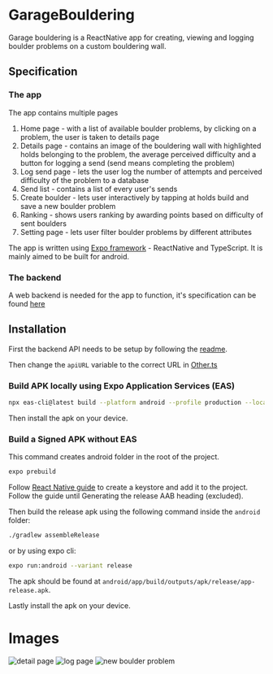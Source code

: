 # GarageBouldering

Garage bouldering is a ReactNative app for creating, viewing and logging boulder problems on a custom bouldering wall.

## Specification

### The app

The app contains multiple pages
1. Home page - with a list of available boulder problems, by clicking on a problem, the user is taken to details page
2. Details page - contains an image of the bouldering wall with highlighted holds belonging to the problem, 
the average perceived difficulty and a button for logging a send (send means completing the problem)
3. Log send page - lets the user log the number of attempts and perceived difficulty of the problem to a database
4. Send list - contains a list of every user's sends
5. Create boulder - lets user interactively by tapping at holds build and save a new boulder problem
6. Ranking - shows users ranking by awarding points based on difficulty of sent boulders
7. Setting page - lets user filter boulder problems by different attributes

The app is written using [Expo framework](https://docs.expo.dev/get-started/introduction/) - ReactNative and TypeScript. It is mainly aimed to be built for android.

### The backend

A web backend is needed for the app to function, it's specification can be found [here](https://github.com/pepanzdorf/GarageClimbingAPI)

## Installation

First the backend API needs to be setup by following the [readme](https://github.com/pepanzdorf/GarageClimbingAPI).

Then change the `apiURL` variable to the correct URL in [Other.ts](./constants/Other.ts)

### Build APK locally using Expo Application Services (EAS)

```bash
npx eas-cli@latest build --platform android --profile production --local
```

Then install the apk on your device.

### Build a Signed APK without EAS


This command creates android folder in the root of the project.
```bash
expo prebuild
```

Follow [React Native guide](https://reactnative.dev/docs/signed-apk-android) to create a keystore and add it to the project.
Follow the guide until Generating the release AAB heading (excluded).

Then build the release apk using the following command inside the `android` folder:

```bash
./gradlew assembleRelease
```

or by using expo cli:

```bash
expo run:android --variant release
```

The apk should be found at `android/app/build/outputs/apk/release/app-release.apk`.

Lastly install the apk on your device.

# Images

![detail page](./readme_images/detail.png)
![log page](./readme_images/log_screen.png)
![new boulder problem](./readme_images/new_boulder.png)
